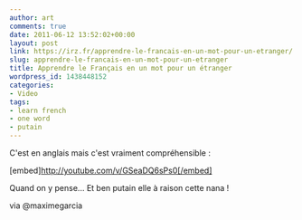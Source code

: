 ```yaml
---
author: art
comments: true
date: 2011-06-12 13:52:02+00:00
layout: post
link: https://irz.fr/apprendre-le-francais-en-un-mot-pour-un-etranger/
slug: apprendre-le-francais-en-un-mot-pour-un-etranger
title: Apprendre le Français en un mot pour un étranger
wordpress_id: 1438448152
categories:
- Video
tags:
- learn french
- one word
- putain
---
```


C'est en anglais mais c'est vraiment compréhensible :

[embed]http://youtube.com/v/GSeaDQ6sPs0[/embed]

Quand on y pense... Et ben putain elle à raison cette nana !

via @maximegarcia 
